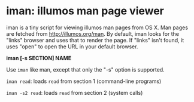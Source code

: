 # iman: illumos man page viewer

iman is a tiny script for viewing illumos man pages from OS X.  Man pages are
fetched from http://illumos.org/man.  By default, iman looks for the "links"
browser and uses that to render the page.  If "links" isn't found, it uses
"open" to open the URL in your default browser.

**iman [-s SECTION] NAME**

Use `iman` like man, except that only the "-s" option is supported.

`iman read`: loads `read` from section 1 (command-line programs)

`iman -s2 read`: loads `read` from section 2 (system calls)
